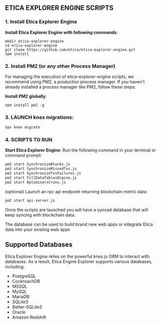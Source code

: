## ETICA EXPLORER ENGINE SCRIPTS



### 1. **Install Etica Explorer Engine**

**Install Etica Explorer Engine with following commands**:
```
mkdir etica-explorer-engine
cd etica-explorer-engine
git clone https://github.com/etica/etica-explorer-engine.git
npm install
```

### 2. Install PM2 (or any other Process Manager)

For managing the execution of etica-explorer-engine scripts, we recommend using PM2, a production process manager. If you haven't already installed a process manager like PM2, follow these steps:

**Install PM2 globally**:
```
npm install pm2 -g
```

### 3. LAUNCH knex migrations:
```bash
npx knex migrate
```


### 4. SCRIPTS TO RUN

**Start Etica Explorer Engine**: Run the following command in your terminal or command prompt:

```bash
pm2 start SynchronizeBlocks.js 
pm2 start SynchronizeMissedTxs.js 
pm2 start SynchronizeTxsFailures.js
pm2 start FillDataTablesEngine.js 
pm2 start OptimisersCrons.js 
```

(optional) Launch an rpc api endpoint returning blockchain metric data:
```bash
pm2 start api-server.js
```


Once the scripts are launched you will have a synced database that will keep syncing with blockchain data.

The database can be used to build brand new web apps or integrate Etica data into your existing web apps

## Supported Databases

Etica Explorer Engine relies on the powerful knex.js ORM to interact with databases. As a result, Etica Engine Explorer supports various databases, including:
- PostgreSQL
- CockroachDB
- MSSQL
- MySQL
- MariaDB
- SQLite3
- Better-SQLite3
- Oracle
- Amazon Redshift